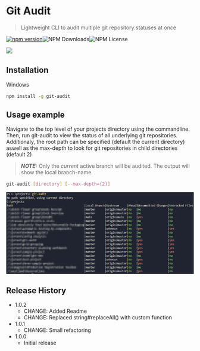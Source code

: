 # Git Audit

> Lightweight CLI to audit multiple git repository statuses at once

[![npm version](https://badge.fury.io/js/git-status.svg)](https://badge.fury.io/js/git-status)![NPM Downloads](https://img.shields.io/npm/dw/git-audit)![NPM License](https://img.shields.io/npm/l/git-audit)

![](header.png)

## Installation

Windows

```sh
npm install -g git-audit
```


## Usage example

Navigate to the top level of your projects directory using the commandline. Then, run git-audit to view the status of all underlying git repositories. Additionaly, the root path can be specified (default the current directory) aswell as the max-depth to look for git repositories in child directories (default 2)

> **_NOTE:_**  Only the _current_ active branch will be audited. The output will show the local branch-name.

```sh
git-audit [directory] [--max-depth={2}]
```

![Output](https://raw.githubusercontent.com/JDoggen/git-audit/master/assets/markdown/git-audit-output.png)




## Release History

* 1.0.2
    * CHANGE: Added Readme
    * CHANGE: Replaced string#replaceAll() with custom function
* 1.0.1
    * CHANGE: Small refactoring
* 1.0.0
    * Initial release

